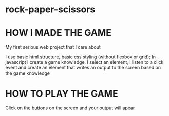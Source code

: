 # rock-paper-scissors


# HOW I MADE THE GAME
My first serious web project that I care about

I use basic html structure, basic css styling (without flexbox or grid);
In javascript I create a game knowledge, I select an element, I listen to a click event and create an element that writes an output to the screen based on the game knowledge

# HOW TO PLAY THE GAME
Click on the buttons on the screen and your output will apear
